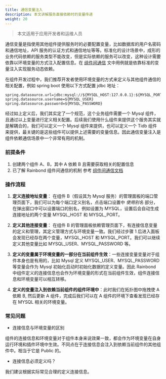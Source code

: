 ```yaml
---
title: 通信变量注入
description: 本文讲解服务直接依赖时的变量传递
weight: 20
---
```


> 本文适用于应用开发者和运维人员

通信变量是指使用其他组件提供服务时的必要配置变量，比如数据库的用户名密码和通信地址，API 服务的认证方式和通信地址等等。标准化的设计场景中，成形的业务代码依赖的服务类型不能改变，但是实际依赖的服务可以改变，这种设计需要依靠以环境变量的方式注入配置信息。在 [组件间通信](../regist_and_discover) 文中用例就是依靠标准的变量注入实现服务动态依赖。

在组件开发过程中，我们推荐开发者使用环境变量的方式来定义与其他组件通信的相关配置，例如 spring boot 使用以下方式配置 jdbc 地址：

```
spring.datasource.url=jdbc:mysql://${MYSQL_HOST:127.0.0.1}:${MYSQL_PORT:3306}/${MYSQL_DATABASE:test}
spring.datasource.username=${MYSQL_USER}
spring.datasource.password=${MYSQL_PASSWORD}
```

经过如上定义后，我们其实定了一个规范，这个业务组件需要一个 Mysql 组件，且通过以上变量进行定义相关配置。后续我们使用什么组件来提供这个服务其实就是解耦合的，我们可以定义一个 Mysql 组件来提供，也可以定义一个 Tidb 组件来提供，最关键的是这些组件可以提供上述需要的变量信息。因此通信变量注入是组件依赖通信场景中一个非常有用的机制。

### 前提条件

1. 创建两个组件 A、B，其中 A 依赖 B 且需要获取相关的配置信息
2. 已了解 Rainbond 组件间通信的机制 参考 [组件间通信文档](../regist_and_discover)

### 操作流程

1. <b>定义连接地址变量</b>： 在组件 B（假设其为 Mysql 服务）的管理面板的端口管理页面下，我们可以为每个端口定义别名，点击端口设置中 _使用别名_ 部分，在弹出窗口中可以设置端口的别名，例如设置为 MYSQL，设置后会自动生成连接地址的两个变量 MYSQL_HOST 和 MYSQL_PORT。

2. <b>定义其他连接变量</b>： 在组件 B 的管理面板依赖管理页面下，有连接信息变量的定义和管理，其定义管理方式与环境变量一致。我们经过步骤 1 后进入面板会发现已经存在两个变量，MYSQL_HOST 和 MYSQL_PORT。我们可以继续定义其他变量比如 MYSQL_USER、MYSQL_PASSWORD 等。

3. <b>定义的变量属于环境变量的一部分在当前组件生效</b>：一些连接变量变量对于组件本身也是有用的，比如 Mysql 定义 MYSQL_USER、MYSQL_PASSWORD 等变量会作为 Mysql 初始化启动时初始化数据的定义变量。因此 Rainbond 中组件定义的连接信息也会作为环境变量的形式在当前组件生效，组件连接信息和环境变量可以相互转移。

4. <b>定义的变量注入到依赖当前组件的组件环境中</b>：此时我们在拓扑图中拖拽使 A 依赖 B, 然后更新 A 组件，完成后我们可以在 A 组件的环境下查看发现已经存在 MYSQL 相关的环境变量。

### 常见问题

- 连接信息与环境变量的区别

组件的连接信息和环境变量对于组件本身来说效果一致，都会作为环境变量在自身运行环境和插件环境中生效。不同点在于连接信息会注入到依赖当前组件的其他组件中。相当于它是 Public 的。

- 连接信息必须定义吗？

我们建议根据实际常见合理的定义连接信息。
